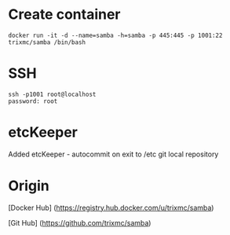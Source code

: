 # Create container
```
docker run -it -d --name=samba -h=samba -p 445:445 -p 1001:22 trixmc/samba /bin/bash
```

# SSH
```
ssh -p1001 root@localhost
password: root
```

# etcKeeper 
Added etcKeeper - autocommit on exit to /etc git local repository

# Origin
[Docker Hub] (https://registry.hub.docker.com/u/trixmc/samba)

[Git Hub] (https://github.com/trixmc/samba)
